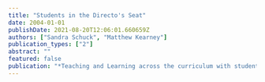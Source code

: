 ```yaml
---
title: "Students in the Directo's Seat"
date: 2004-01-01
publishDate: 2021-08-20T12:06:01.660659Z
authors: ["Sandra Schuck", "Matthew Kearney"]
publication_types: ["2"]
abstract: ""
featured: false
publication: "*Teaching and Learning across the curriculum with student-generated video*"
---
```


